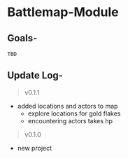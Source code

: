 # Battlemap-Module

## Goals-
    TBD

## Update Log-

>v0.1.1
- added locations and actors to map
  - explore locations for gold flakes
  - encountering actors takes hp

>v0.1.0
- new project